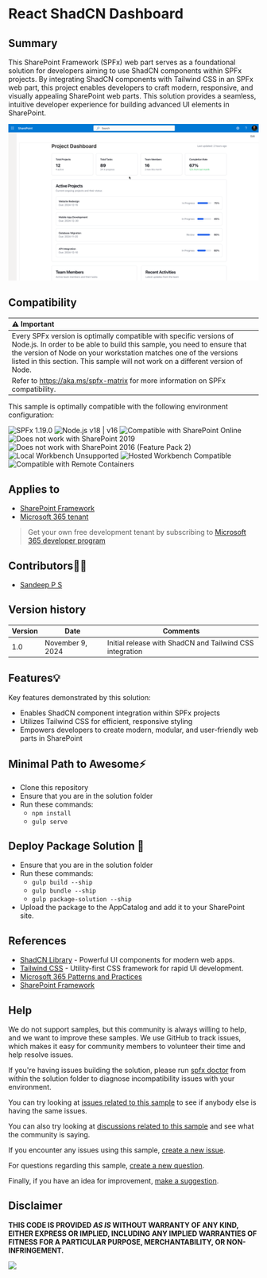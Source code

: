 # React ShadCN Dashboard

## Summary

This SharePoint Framework (SPFx) web part serves as a foundational solution for developers aiming to use ShadCN components within SPFx projects. By integrating ShadCN components with Tailwind CSS in an SPFx web part, this project enables developers to craft modern, responsive, and visually appealing SharePoint web parts. This solution provides a seamless, intuitive developer experience for building advanced UI elements in SharePoint.

![Dashboard Screenshot](./assets/screenshot.png)

## Compatibility

| :warning: Important          |
|:---------------------------|
| Every SPFx version is optimally compatible with specific versions of Node.js. In order to be able to build this sample, you need to ensure that the version of Node on your workstation matches one of the versions listed in this section. This sample will not work on a different version of Node.|
|Refer to <https://aka.ms/spfx-matrix> for more information on SPFx compatibility.   |

This sample is optimally compatible with the following environment configuration:

![SPFx 1.19.0](https://img.shields.io/badge/SPFx-1.19.0-green.svg)
![Node.js v18 | v16](https://img.shields.io/badge/Node.js-v18%20%7C%20v16-green.svg)
![Compatible with SharePoint Online](https://img.shields.io/badge/SharePoint%20Online-Compatible-green.svg)
![Does not work with SharePoint 2019](https://img.shields.io/badge/SharePoint%20Server%202019-Incompatible-red.svg "SharePoint Server 2019 requires SPFx 1.4.1 or lower")
![Does not work with SharePoint 2016 (Feature Pack 2)](https://img.shields.io/badge/SharePoint%20Server%202016%20(Feature%20Pack%202)-Incompatible-red.svg "SharePoint Server 2016 Feature Pack 2 requires SPFx 1.1")
![Local Workbench Unsupported](https://img.shields.io/badge/Local%20Workbench-Unsupported-red.svg "Local workbench is no longer available as of SPFx 1.13 and above")
![Hosted Workbench Compatible](https://img.shields.io/badge/Hosted%20Workbench-Compatible-green.svg)
![Compatible with Remote Containers](https://img.shields.io/badge/Remote%20Containers-Compatible-green.svg)

## Applies to

- [SharePoint Framework](https://aka.ms/spfx)
- [Microsoft 365 tenant](https://docs.microsoft.com/en-us/sharepoint/dev/spfx/set-up-your-developer-tenant)

> Get your own free development tenant by subscribing to [Microsoft 365 developer program](http://aka.ms/o365devprogram)


## Contributors🧑‍💻

- [Sandeep P S](https://github.com/Sandeep-FED)

## Version history

| Version | Date             | Comments                                |
| ------- | ---------------- | --------------------------------------- |
| 1.0     | November 9, 2024 | Initial release with ShadCN and Tailwind CSS integration |

## Features💡

Key features demonstrated by this solution:

- Enables ShadCN component integration within SPFx projects
- Utilizes Tailwind CSS for efficient, responsive styling
- Empowers developers to create modern, modular, and user-friendly web parts in SharePoint

## Minimal Path to Awesome⚡

- Clone this repository
- Ensure that you are in the solution folder
- Run these commands:
  - `npm install`
  - `gulp serve`

## Deploy Package Solution 🚀

- Ensure that you are in the solution folder
- Run these commands:
  - `gulp build --ship`
  - `gulp bundle --ship`
  - `gulp package-solution --ship`
- Upload the package to the AppCatalog and add it to your SharePoint site.

## References

- [ShadCN Library](https://shadcn.dev) - Powerful UI components for modern web apps.
- [Tailwind CSS](https://tailwindcss.com) - Utility-first CSS framework for rapid UI development.
- [Microsoft 365 Patterns and Practices](https://aka.ms/m365pnp)
- [SharePoint Framework](https://docs.microsoft.com/en-us/sharepoint/dev/spfx/set-up-your-developer-tenant)

## Help


We do not support samples, but this community is always willing to help, and we want to improve these samples. We use GitHub to track issues, which makes it easy for  community members to volunteer their time and help resolve issues.

If you're having issues building the solution, please run [spfx doctor](https://pnp.github.io/cli-microsoft365/cmd/spfx/spfx-doctor/) from within the solution folder to diagnose incompatibility issues with your environment.

You can try looking at [issues related to this sample](https://github.com/pnp/sp-dev-fx-webparts/issues?q=label%3A%22sample%3A%20react-shadcn-dashboard%22) to see if anybody else is having the same issues.

You can also try looking at [discussions related to this sample](https://github.com/pnp/sp-dev-fx-webparts/discussions?discussions_q=react-shadcn-dashboard) and see what the community is saying.

If you encounter any issues using this sample, [create a new issue](https://github.com/pnp/sp-dev-fx-webparts/issues/new?assignees=&labels=Needs%3A+Triage+%3Amag%3A%2Ctype%3Abug-suspected%2Csample%3A%20react-shadcn-dashboard&template=bug-report.yml&sample=react-shadcn-dashboard&authors=@Sandeep-FED&title=react-shadcn-dashboard%20-%20).

For questions regarding this sample, [create a new question](https://github.com/pnp/sp-dev-fx-webparts/issues/new?assignees=&labels=Needs%3A+Triage+%3Amag%3A%2Ctype%3Aquestion%2Csample%3A%20react-shadcn-dashboard&template=question.yml&sample=react-shadcn-dashboard&authors=@Sandeep-FED&title=react-shadcn-dashboard%20-%20).

Finally, if you have an idea for improvement, [make a suggestion](https://github.com/pnp/sp-dev-fx-webparts/issues/new?assignees=&labels=Needs%3A+Triage+%3Amag%3A%2Ctype%3Aenhancement%2Csample%3A%20react-shadcn-dashboard&template=suggestion.yml&sample=react-shadcn-dashboard&authors=@Sandeep-FED&title=react-shadcn-dashboard%20-%20).

## Disclaimer

**THIS CODE IS PROVIDED *AS IS* WITHOUT WARRANTY OF ANY KIND, EITHER EXPRESS OR IMPLIED, INCLUDING ANY IMPLIED WARRANTIES OF FITNESS FOR A PARTICULAR PURPOSE, MERCHANTABILITY, OR NON-INFRINGEMENT.**

<img src="https://m365-visitor-stats.azurewebsites.net/sp-dev-fx-webparts/samples/react-shadcn-dashboard" />

